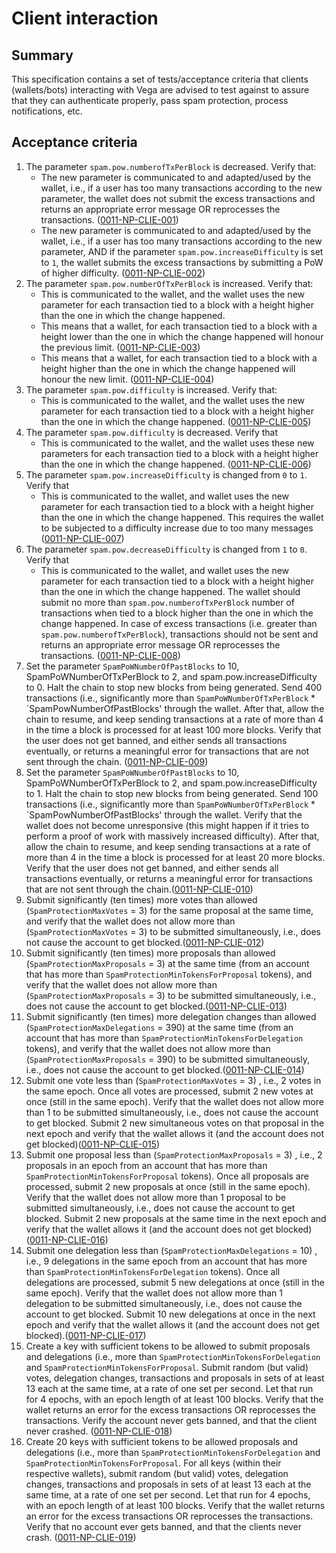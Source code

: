# Client interaction

## Summary

This specification contains a set of tests/acceptance criteria that clients (wallets/bots) interacting with Vega are advised to test against to assure that they can authenticate properly, pass spam protection, process notifications, etc.

## Acceptance criteria

1. The parameter `spam.pow.numberofTxPerBlock` is decreased.  Verify that:
    - The new parameter is communicated to and adapted/used by the wallet, i.e., if a user has too many transactions according to the new parameter, the wallet does not submit the excess transactions and returns an appropriate error message OR reprocesses the transactions. (<a name="0011-NP-CLIE-001" href="#0011-NP-CLIE-001">0011-NP-CLIE-001</a>)
    - The new parameter is communicated to and adapted/used by the wallet, i.e., if a user has too many transactions according to the new parameter, AND if the parameter `spam.pow.increaseDifficulty` is set to `1`, the wallet submits the excess transactions by submitting a PoW of higher difficulty. (<a name="0011-NP-CLIE-002" href="#0011-NP-CLIE-002">0011-NP-CLIE-002</a>)
1. The parameter `spam.pow.numberOfTxPerBlock` is increased. Verify that:
     - This is communicated to the wallet, and the wallet uses the new parameter for each transaction tied to a block with a height higher than the one in which the change happened.
     - This means that a wallet, for each transaction tied to a block with a height lower than the one in which the change happened will honour the previous limit. (<a name="0011-NP-CLIE-003" href="#0011-NP-CLIE-003">0011-NP-CLIE-003</a>)
     - This means that a wallet, for each transaction tied to a block with a height higher than the one in which the change happened will honour the new limit. (<a name="0011-NP-CLIE-004" href="#0011-NP-CLIE-004">0011-NP-CLIE-004</a>)
1. The parameter `spam.pow.difficulty` is increased. Verify that:
    - This is communicated to the wallet, and the wallet uses the new parameter for each transaction tied to a block with a height higher than the one in which the change happened. (<a name="0011-NP-CLIE-005" href="#0011-NP-CLIE-005">0011-NP-CLIE-005</a>)
1. The parameter `spam.pow.difficulty` is decreased. Verify that
    - This is communicated to the wallet, and the wallet uses these new parameters for each transaction tied to a block with a height higher than the one in which the change happened. (<a name="0011-NP-CLIE-006" href="#0011-NP-CLIE-006">0011-NP-CLIE-006</a>)
1. The parameter `spam.pow.increaseDifficulty` is changed from `0` to `1`.  Verify that
    - This is communicated to the wallet, and wallet uses the new parameter for each transaction tied to a block with a height higher than the one in which the change happened. This requires the wallet to be subjected to a difficulty increase due to too many messages (<a name="0011-NP-CLIE-007" href="#0011-NP-CLIE-007">0011-NP-CLIE-007</a>)
1. The parameter `spam.pow.decreaseDifficulty` is changed from `1` to `0`.  Verify that
    - This is communicated to the wallet, and wallet uses the new parameter for each transaction tied to a block with a height higher than the one in which the change happened. The wallet should submit no more than `spam.pow.numberofTxPerBlock` number of transactions when tied to a block higher than the one in which the change happened. In case of excess transactions (i.e. greater than `spam.pow.numberofTxPerBlock`), transactions should not be sent and returns an appropriate error message OR reprocesses the transactions. (<a name="0011-NP-CLIE-008" href="#0011-NP-CLIE-008">0011-NP-CLIE-008</a>)
1. Set the parameter `SpamPoWNumberOfPastBlocks` to 10, SpamPoWNumberOfTxPerBlock to 2, and spam.pow.increaseDifficulty to 0. Halt the chain to stop new blocks from being generated. Send 400 transactions (i.e., significantly more than `SpamPoWNumberOfTxPerBlock` * `SpamPowNumberOfPastBlocks' through the wallet. After that, allow the chain to resume, and keep sending transactions at a rate of more than 4 in the time a block is processed for at least 100 more blocks. Verify that the user does not get banned, and either sends all transactions eventually, or returns a meaningful error for transactions that are not sent through the chain. (<a name="0011-NP-CLIE-009" href="#0011-NP-CLIE-009">0011-NP-CLIE-009</a>)
1. Set the parameter `SpamPoWNumberOfPastBlocks` to 10, SpamPoWNumberOfTxPerBlock to 2, and spam.pow.increaseDifficulty to 1. Halt the chain to stop new blocks from being generated. Send 100 transactions (i.e., significantly more than `SpamPoWNumberOfTxPerBlock` * `SpamPowNumberOfPastBlocks' through the wallet. Verify that the wallet does not become unresponsive (this might happen if it tries to perform a proof of work with massively increased difficulty). After that, allow the chain to resume, and keep sending transactions at a rate of more than 4 in the time a block is processed for at least 20 more blocks. Verify that the user does not get banned, and either sends all transactions eventually, or returns a meaningful error for transactions that are not sent through the chain.(<a name="0011-NP-CLIE-010" href="#0011-NP-CLIE-010">0011-NP-CLIE-010</a>)
1. Submit significantly (ten times) more votes than allowed (`SpamProtectionMaxVotes` = 3) for the same proposal at the same time, and verify that the wallet does not allow more than (`SpamProtectionMaxVotes` = 3) to be submitted simultaneously, i.e., does not cause the account to get blocked.(<a name="0011-NP-CLIE-012" href="#0011-NP-CLIE-012">0011-NP-CLIE-012</a>)
1. Submit significantly (ten times) more proposals than allowed (`SpamProtectionMaxProposals` = 3) at the same time (from an account that has more than `SpamProtectionMinTokensForProposal` tokens), and verify that the wallet does not allow more than (`SpamProtectionMaxProposals` = 3) to be submitted simultaneously, i.e., does not cause the account to get blocked.(<a name="0011-NP-CLIE-013" href="#0011-NP-CLIE-013">0011-NP-CLIE-013</a>)
1. Submit significantly (ten times) more delegation changes than allowed (`SpamProtectionMaxDelegations` = 390) at the same time (from an account that has more than `SpamProtectionMinTokensForDelegation` tokens), and verify that the wallet does not allow more than (`SpamProtectionMaxProposals` = 390) to be submitted simultaneously, i.e., does not cause the account to get blocked.(<a name="0011-NP-CLIE-014" href="#0011-NP-CLIE-014">0011-NP-CLIE-014</a>)
1. Submit one vote less than (`SpamProtectionMaxVotes` = 3) , i.e., 2 votes in the same epoch.  Once all votes are processed, submit 2 new votes at once (still in the same epoch).  Verify that the wallet does not allow more than 1 to be submitted simultaneously, i.e., does not cause the account to get blocked. Submit 2 new simultaneous votes on that proposal in the next epoch and verify that the wallet allows it (and the account does not get blocked)(<a name="0011-NP-CLIE-015" href="#0011-NP-CLIE-015">0011-NP-CLIE-015</a>)
1. Submit one proposal less than (`SpamProtectionMaxProposals` = 3) , i.e., 2 proposals in an epoch from an account that has more than `SpamProtectionMinTokensForProposal` tokens). Once all proposals are processed, submit 2 new proposals at once (still in the same epoch).  Verify that the wallet does not allow more than 1 proposal to be submitted simultaneously, i.e., does not cause the account to get blocked. Submit 2 new proposals at the same time in the next epoch and verify that the wallet allows it (and the account does not get blocked)(<a name="0011-NP-CLIE-016" href="#0011-NP-CLIE-016">0011-NP-CLIE-016</a>)
1. Submit one delegation less than (`SpamProtectionMaxDelegations` = 10) , i.e., 9 delegations in the same epoch from an account that has more than `SpamProtectionMinTokensForDelegation` tokens). Once all delegations are processed, submit 5 new delegations at once (still in the same epoch).  Verify that the wallet does not allow more than 1 delegation to be submitted simultaneously, i.e., does not cause the account to get blocked. Submit 10 new delegations at once in the next epoch and verify that the wallet allows it (and the account does not get blocked).(<a name="0011-NP-CLIE-017" href="#0011-NP-CLIE-017">0011-NP-CLIE-017</a>)
1. Create a key with sufficient tokens to be allowed to submit proposals and delegations (i.e., more than `SpamProtectionMinTokensForDelegation` and `SpamProtectionMinTokensForProposal`. Submit random (but valid) votes, delegation changes, transactions and proposals in sets of at least 13 each at the same time, at a rate of one set per second. Let that run for 4 epochs, with an epoch length of at least 100 blocks. Verify that the wallet returns an error for the excess transactions OR reprocesses the transactions. Verify the account never gets banned, and that the client never crashed. (<a name="0011-NP-CLIE-018" href="#0011-NP-CLIE-018">0011-NP-CLIE-018</a>)
1. Create 20 keys with sufficient tokens to be allowed proposals and delegations (i.e., more than `SpamProtectionMinTokensForDelegation` and `SpamProtectionMinTokensForProposal`. For all keys (within their respective wallets), submit random (but valid) votes, delegation changes, transactions and proposals in sets of at least 13 each at the same time, at a rate of one set per second. Let that run for 4 epochs, with an epoch length of at least 100 blocks. Verify that the wallet returns an error for the excess transactions OR reprocesses the transactions. Verify that no account ever gets banned, and that the clients never crash. (<a name="0011-NP-CLIE-019" href="#0011-NP-CLIE-019">0011-NP-CLIE-019</a>)
